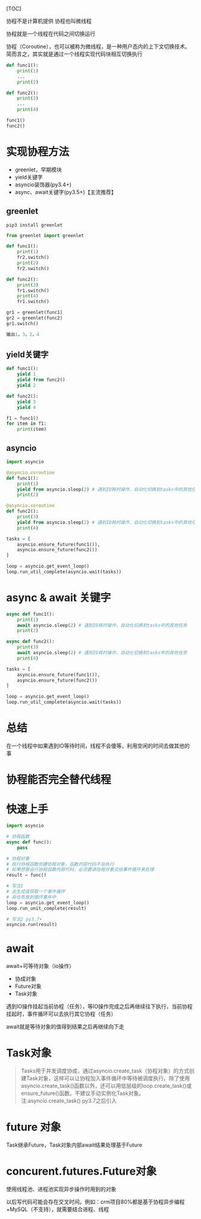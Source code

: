 [TOC]

协程不是计算机提供
协程也叫微线程

协程就是一个线程在代码之间切换运行

协程（Coroutine），也可以被称为微线程，是一种用户态内的上下文切换技术。简而言之，其实就是通过一个线程实现代码块相互切换执行

```python
def func1():
    print(1)
    ...
    print(2)

def func2():
    print(3)
    ...
    print(4)

func1()
func2()
```

# 实现协程方法
+ greenlet，早期模块
+ yield关键字
+ asyncio装饰器(py3.4+)
+ async、await关键字(py3.5+)【主流推荐】

## greenlet
`pip3 install greenlet`

```python
from greenlet import greenlet

def func1():
    print(1)
    fr2.switch()
    print(2)
    fr2.switch()

def func2():
    print(3)
    fr1.switch()
    print(4)
    fr1.switch()

gr1 = greenlet(func1)
gr2 = greenlet(func2)
gr1.switch()

输出1，3，2，4
```

## yield关键字

```python
def func1():
    yield 1
    yield from func2()
    yield 2

def func2():
    yield 3
    yield 4

f1 = func1()
for item in f1:
    print(item)
```

## asyncio

```python
import asyncio

@asyncio.coroutine
def func1():
    print(1)
    yield from asyncio.sleep(2) # 遇到IO耗时操作，自动化切换到tasks中的其他任务
    print(2)

@asyncio.coroutine
def func2():
    print(3)
    yield from asyncio.sleep(2) # 遇到IO耗时操作，自动化切换到tasks中的其他任务
    print(4)

tasks = [
    asyncio.ensure_future(func1()),
    asyncio.ensure_future(func2())
]

loop = asyncio.get_event_loop()
loop.run_util_complete(asyncio.wait(tasks))
```

# async & await 关键字

```python
async def func1():
    print(1)
    await asyncio.sleep(2) # 遇到IO耗时操作，自动化切换到tasks中的其他任务
    print(2)

async def func2():
    print(3)
    await asyncio.sleep(2) # 遇到IO耗时操作，自动化切换到tasks中的其他任务
    print(4)

tasks = [
    asyncio.ensure_future(func1()),
    asyncio.ensure_future(func2())
]

loop = asyncio.get_event_loop()
loop.run_util_complete(asyncio.wait(tasks))
```

# 总结
在一个线程中如果遇到IO等待时间，线程不会傻等，利用空闲的时间去做其他的事

# 协程能否完全替代线程


# 快速上手
```python
import asyncio

# 协程函数
async def func():
    pass

# 协程对象
# 执行协程函数创建协程对象，函数内部代码不会执行
# 如果想要运行协程函数内部代码，必须要讲协程对象交给事件循环来处理
result = func()

# 写法1
# 去生成或获取一个事件循环
# 将任务放到循环事件中
loop = asyncio.get_event_loop()
loop.run_unit_complete(result)

# 写法2 py3.7+
asyncio.run(result)
```

# await
await+可等待对象（io操作）
+ 协成对象
+ Future对象
+ Task对象

遇到IO操作挂起当前协程（任务），等IO操作完成之后再继续往下执行，当前协程挂起时，事件循环可以去执行其它协程（任务）

await就是等待对象的值得到结果之后再继续向下走

# Task对象
>Tasks用于并发调度协成，通过asyncio.create_task（协程对象）的方式创建Task对象，这样可以让协程加入事件循环中等待被调度执行。除了使用asyncio.create_task()函数以外，还可以用低层级的loop.create_task()或ensure_future()函数。不建议手动实例化Task对象。
注:asyncio.create_task() py3.7之后引入

# future 对象
Task继承Future，Task对象内部await结果处理基于Future

# concurent.futures.Future对象
使用线程池、进程池实现异步操作时用到的对象

以后写代码可能会存在交叉时间。例如：crm项目80%都是基于协程异步编程+MySQL（不支持），就需要结合进程、线程